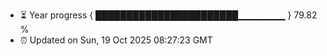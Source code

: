 - ⏳ Year progress { ███████████████████████▁▁▁▁▁▁▁ } 79.82 %
- ⏰ Updated on Sun, 19 Oct 2025 08:27:23 GMT

